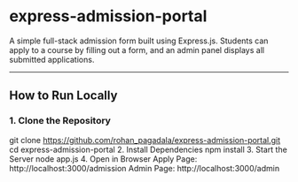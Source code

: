 # express-admission-portal

A simple full-stack admission form built using Express.js. Students can apply to a course by filling out a form, and an admin panel displays all submitted applications.

---

##  How to Run Locally

### 1. Clone the Repository

git clone https://github.com/rohan_pagadala/express-admission-portal.git
cd express-admission-portal
2. Install Dependencies
npm install
3. Start the Server
node app.js
4. Open in Browser
Apply Page: http://localhost:3000/admission
Admin Page: http://localhost:3000/admin
